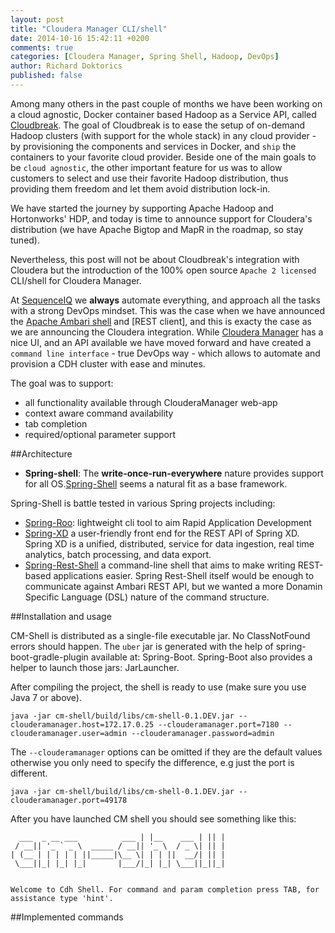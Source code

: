 ```yaml
---
layout: post
title: "Cloudera Manager CLI/shell"
date: 2014-10-16 15:42:11 +0200
comments: true
categories: [Cloudera Manager, Spring Shell, Hadoop, DevOps]
author: Richard Doktorics
published: false
---
```


Among many others in the past couple of months we have been working on a cloud agnostic, Docker container based Hadoop as a Service API, called [Cloudbreak](http://sequenceiq.com/cloudbreak). The goal of Cloudbreak is to ease the setup of on-demand Hadoop clusters (with support for the whole stack) in any cloud provider - by provisioning the components and services in Docker, and `ship` the containers to your favorite cloud provider. Beside one of the main goals to be `cloud agnostic`, the other important feature for us was to allow customers to select and use their favorite Hadoop distribution, thus providing them freedom and let them avoid distribution lock-in.

We have started the journey by supporting Apache Hadoop and Hortonworks' HDP, and today is time to announce support for Cloudera's distribution (we have Apache Bigtop and MapR in the roadmap, so stay tuned).

Nevertheless, this post will not be about Cloudbreak's integration with Cloudera but the introduction of the 100% open source `Apache 2 licensed` CLI/shell for Cloudera Manager.

At [SequenceIQ](http://sequenceiq.com) we **always** automate everything, and approach all the tasks with a strong DevOps mindset. This was the case when we have announced the [Apache Ambari shell](http://TODO) and [REST client], and this is exacty the case as we are announcing the Cloudera integration. While [Cloudera Manager](TODO) has a nice UI, and an API available we have moved forward and have created a `command line interface` - true DevOps way - which allows to automate and provision a CDH cluster with ease and minutes.

The goal was to support:

* all functionality available through ClouderaManager web-app
* context aware command availability
* tab completion
* required/optional parameter support

##Architecture

* **Spring-shell**: The **write-once-run-everywhere** nature provides support for all OS.[Spring-Shell](http://docs.spring.io/spring-shell/docs/1.0.x/reference/htmlsingle/#preface) seems a natural fit as a base framework.

Spring-Shell is battle tested in various Spring projects including:

* [Spring-Roo](http://projects.spring.io/spring-roo/): lightweight cli tool to aim Rapid Application Development
* [Spring-XD](http://docs.spring.io/spring-xd/docs/1.0.0.BUILD-SNAPSHOT/reference/html) a user-friendly front end for the REST API of Spring XD. Spring XD is a unified, distributed, service for data ingestion, real time analytics, batch processing, and data export.
* [Spring-Rest-Shell](https://github.com/spring-projects/rest-shell) a command-line shell that aims to make writing REST-based applications easier. Spring Rest-Shell itself would be enough to communicate against Ambari REST API, but we wanted a more Donamin Specific Language (DSL) nature of the command structure.

##Installation and usage

CM-Shell is distributed as a single-file executable jar. No ClassNotFound errors should happen. The `uber` jar is generated with the help of spring-boot-gradle-plugin available at: Spring-Boot. Spring-Boot also provides a helper to launch those jars: JarLauncher.

After compiling the project, the shell is ready to use (make sure you use Java 7 or above).

```
java -jar cm-shell/build/libs/cm-shell-0.1.DEV.jar --clouderamanager.host=172.17.0.25 --clouderamanager.port=7180 --clouderamanager.user=admin --clouderamanager.password=admin
```

The `--clouderamanager` options can be omitted if they are the default values otherwise you only need to specify the difference, e.g just the port is different.

```
java -jar cm-shell/build/libs/cm-shell-0.1.DEV.jar --clouderamanager.port=49178
```

After you have launched CM shell you should see something like this:
```
  ___  _ __ ___          ___ | |__    ___ | || |
 / __|| '_ ` _ \  _____ / __|| '_ \  / _ \| || |
| (__ | | | | | ||_____|\__ \| | | ||  __/| || |
 \___||_| |_| |_|       |___/|_| |_| \___||_||_|


Welcome to Cdh Shell. For command and param completion press TAB, for assistance type 'hint'.
```

##Implemented commands
